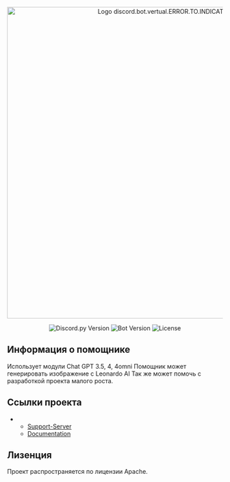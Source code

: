 <p align="center">
      <img src="https://i.ibb.co/48HSDPT/rounded-in-photoretrica-1.png" alt="Logo discord.bot.vertual.ERROR.TO.INDICATION" width="726">
</p>

<p align="center">
   <img src="https://img.shields.io/badge/https%3A%2F%2Fimg.shields.io%2Fbadge%2Fany_text-Discord.Py-blue?logo=discord&logoColor=%235865F2&label=v2.3.2" alt="Discord.py Version">
   <img src="https://img.shields.io/badge/https%3A%2F%2Fimg.shields.io%2Fbadge%2Fany_text-%D0%92%D0%B5%D1%80%D1%81%D0%B8%D1%8F%20%D0%B1%D0%BE%D1%82%D0%B0-blue?logo=pinboard&logoColor=%235865F2&label=v0.0.3" alt="Bot Version">
   <img src="https://img.shields.io/badge/https%3A%2F%2Fimg.shields.io%2Fbadge%2Fany_text-APACHE-blue?label=License&labelColor=107%2C%20255%2C%20112&color=107%2C%20255%2C%20112" alt="License">
</p>


## Информация о помощнике

Использует модули Chat GPT 3.5, 4, 4omni
Помощник может генерировать изображение с Leonardo AI
Так же может помочь с разработкой проекта малого роста.

## Ссылки проекта

- * [Support-Server](https://dsc.gg/avirtual-support)
  * [Documentation](https://dsc.gg/avirtual-support)

## Лизенция

Проект распространяется по лицензии Apache.
